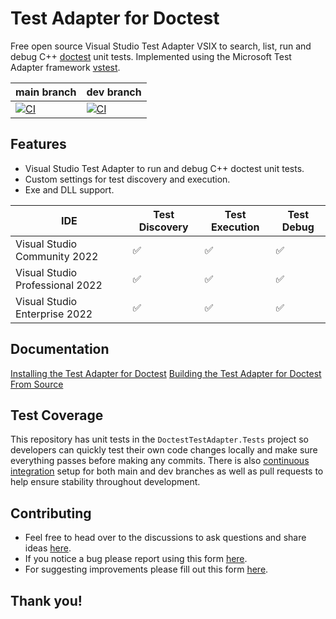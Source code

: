 # Test Adapter for Doctest
Free open source Visual Studio Test Adapter VSIX to search, list, run and debug C++ [doctest](https://github.com/doctest/doctest) unit tests. Implemented using the Microsoft Test Adapter framework [vstest](https://github.com/microsoft/vstest).  

| main branch | dev branch |
|--|--|
| [![CI](https://github.com/comfyjase/DoctestTestAdapter/actions/workflows/ci.yml/badge.svg?branch=main)](https://github.com/comfyjase/DoctestTestAdapter/actions/workflows/ci.yml) | [![CI](https://github.com/comfyjase/DoctestTestAdapter/actions/workflows/ci.yml/badge.svg?branch=dev)](https://github.com/comfyjase/DoctestTestAdapter/actions/workflows/ci.yml) |  

## Features
* Visual Studio Test Adapter to run and debug C++ doctest unit tests.
* Custom settings for test discovery and execution.
* Exe and DLL support.  

| IDE | Test Discovery | Test Execution | Test Debug |
|---|---|---|---|
| Visual Studio Community 2022 | ✅ | ✅ | ✅ |
| Visual Studio Professional 2022 | ✅ | ✅ | ✅ |
| Visual Studio Enterprise 2022 | ✅ | ✅ | ✅ |  

## Documentation
[Installing the Test Adapter for Doctest](https://github.com/comfyjase/DoctestTestAdapter/Assets/Documentation/Installing.md)
[Building the Test Adapter for Doctest From Source](https://github.com/comfyjase/DoctestTestAdapter/Assets/Documentation/Building.md)

## Test Coverage
This repository has unit tests in the `DoctestTestAdapter.Tests` project so developers can quickly test their own code changes locally and make sure everything passes before making any commits.
There is also [continuous integration](https://github.com/comfyjase/DoctestTestAdapter/actions/workflows/ci.yml) setup for both main and dev branches as well as pull requests to help ensure stability throughout development.  

## Contributing
* Feel free to head over to the discussions to ask questions and share ideas [here](https://github.com/comfyjase/DoctestTestAdapter/discussions).
* If you notice a bug please report using this form [here](https://github.com/comfyjase/DoctestTestAdapter/issues/new?template=bug_report.yml).
* For suggesting improvements please fill out this form [here](https://github.com/comfyjase/DoctestTestAdapter/issues/new?template=feature_proposal.yml).  

## Thank you!
